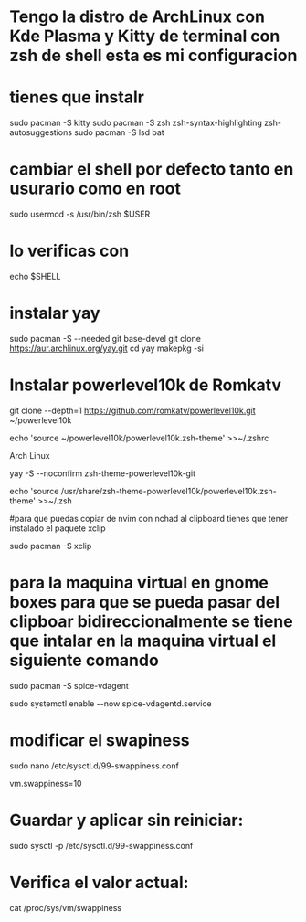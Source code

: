 # Tengo la distro de ArchLinux con Kde Plasma y Kitty de terminal con zsh de shell esta es mi configuracion 


# tienes que instalr 

sudo pacman -S kitty
sudo pacman -S zsh zsh-syntax-highlighting zsh-autosuggestions
sudo pacman -S lsd bat

# cambiar el shell por defecto tanto en usurario como en root

sudo usermod -s /usr/bin/zsh $USER

# lo verificas con 

echo $SHELL

# instalar yay

sudo pacman -S --needed git base-devel
git clone https://aur.archlinux.org/yay.git
cd yay
makepkg -si


# Instalar powerlevel10k de Romkatv

git clone --depth=1 https://github.com/romkatv/powerlevel10k.git ~/powerlevel10k

echo 'source \~/powerlevel10k/powerlevel10k.zsh-theme' >>~/.zshrc


Arch Linux

yay -S --noconfirm zsh-theme-powerlevel10k-git

echo 'source /usr/share/zsh-theme-powerlevel10k/powerlevel10k.zsh-theme' >>~/.zsh

#para que puedas copiar de nvim con nchad al clipboard tienes que tener instalado el paquete xclip

sudo pacman -S xclip

# para la maquina virtual en gnome boxes para que se pueda pasar del clipboar bidireccionalmente se tiene que intalar en la maquina virtual el siguiente comando

sudo pacman -S spice-vdagent

sudo systemctl enable --now spice-vdagentd.service

# modificar el swapiness

sudo nano /etc/sysctl.d/99-swappiness.conf

vm.swappiness=10

# Guardar y aplicar sin reiniciar:

sudo sysctl -p /etc/sysctl.d/99-swappiness.conf

# Verifica el valor actual:

cat /proc/sys/vm/swappiness




